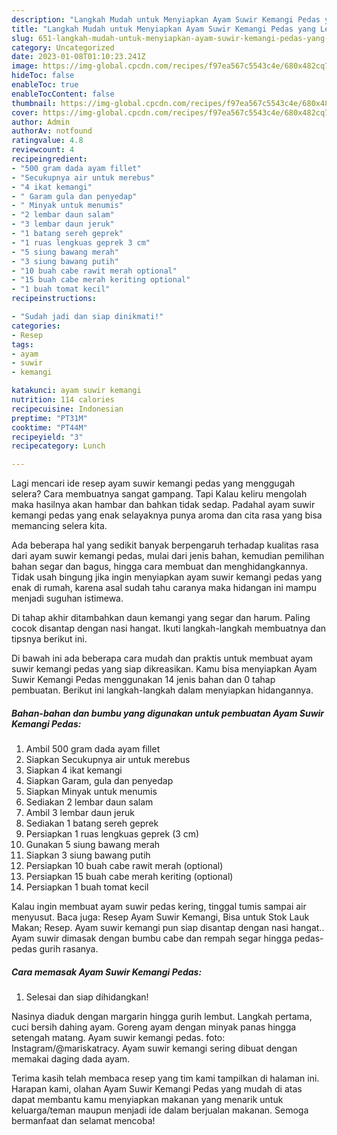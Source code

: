 ```yaml
---
description: "Langkah Mudah untuk Menyiapkan Ayam Suwir Kemangi Pedas yang Lezat Sekali, Buat Buka Puasa Lezat"
title: "Langkah Mudah untuk Menyiapkan Ayam Suwir Kemangi Pedas yang Lezat Sekali, Buat Buka Puasa Lezat"
slug: 651-langkah-mudah-untuk-menyiapkan-ayam-suwir-kemangi-pedas-yang-lezat-sekali-buat-buka-puasa-lezat
category: Uncategorized
date: 2023-01-08T01:10:23.241Z
image: https://img-global.cpcdn.com/recipes/f97ea567c5543c4e/680x482cq70/ayam-suwir-kemangi-pedas-foto-resep-utama.jpg
hideToc: false
enableToc: true
enableTocContent: false
thumbnail: https://img-global.cpcdn.com/recipes/f97ea567c5543c4e/680x482cq70/ayam-suwir-kemangi-pedas-foto-resep-utama.jpg
cover: https://img-global.cpcdn.com/recipes/f97ea567c5543c4e/680x482cq70/ayam-suwir-kemangi-pedas-foto-resep-utama.jpg
author: Admin
authorAv: notfound
ratingvalue: 4.8
reviewcount: 4
recipeingredient:
- "500 gram dada ayam fillet"
- "Secukupnya air untuk merebus"
- "4 ikat kemangi"
- " Garam gula dan penyedap"
- " Minyak untuk menumis"
- "2 lembar daun salam"
- "3 lembar daun jeruk"
- "1 batang sereh geprek"
- "1 ruas lengkuas geprek 3 cm"
- "5 siung bawang merah"
- "3 siung bawang putih"
- "10 buah cabe rawit merah optional"
- "15 buah cabe merah keriting optional"
- "1 buah tomat kecil"
recipeinstructions:

- "Sudah jadi dan siap dinikmati!"
categories:
- Resep
tags:
- ayam
- suwir
- kemangi

katakunci: ayam suwir kemangi 
nutrition: 114 calories
recipecuisine: Indonesian
preptime: "PT31M"
cooktime: "PT44M"
recipeyield: "3"
recipecategory: Lunch

---
```



Lagi mencari ide resep ayam suwir kemangi pedas yang menggugah selera? Cara membuatnya sangat gampang. Tapi Kalau keliru mengolah maka hasilnya akan hambar dan bahkan tidak sedap. Padahal ayam suwir kemangi pedas yang enak selayaknya punya aroma dan cita rasa yang bisa memancing selera kita.


Ada beberapa hal yang sedikit banyak berpengaruh terhadap kualitas rasa dari ayam suwir kemangi pedas, mulai dari jenis bahan, kemudian pemilihan bahan segar dan bagus, hingga cara membuat dan menghidangkannya. Tidak usah bingung jika ingin menyiapkan ayam suwir kemangi pedas yang enak di rumah, karena asal sudah tahu caranya maka hidangan ini mampu menjadi suguhan istimewa.

Di tahap akhir ditambahkan daun kemangi yang segar dan harum. Paling cocok disantap dengan nasi hangat. Ikuti langkah-langkah membuatnya dan tipsnya berikut ini.


Di bawah ini ada beberapa cara mudah dan praktis untuk membuat ayam suwir kemangi pedas yang siap dikreasikan. Kamu bisa menyiapkan Ayam Suwir Kemangi Pedas menggunakan 14 jenis bahan dan 0 tahap pembuatan. Berikut ini langkah-langkah dalam menyiapkan hidangannya.

<!--inarticleads1-->

##### Bahan-bahan dan bumbu yang digunakan untuk pembuatan Ayam Suwir Kemangi Pedas:

1. Ambil 500 gram dada ayam fillet
1. Siapkan Secukupnya air untuk merebus
1. Siapkan 4 ikat kemangi
1. Siapkan  Garam, gula dan penyedap
1. Siapkan  Minyak untuk menumis
1. Sediakan 2 lembar daun salam
1. Ambil 3 lembar daun jeruk
1. Sediakan 1 batang sereh geprek
1. Persiapkan 1 ruas lengkuas geprek (3 cm)
1. Gunakan 5 siung bawang merah
1. Siapkan 3 siung bawang putih
1. Persiapkan 10 buah cabe rawit merah (optional)
1. Persiapkan 15 buah cabe merah keriting (optional)
1. Persiapkan 1 buah tomat kecil


Kalau ingin membuat ayam suwir pedas kering, tinggal tumis sampai air menyusut. Baca juga: Resep Ayam Suwir Kemangi, Bisa untuk Stok Lauk Makan; Resep. Ayam suwir kemangi pun siap disantap dengan nasi hangat.. Ayam suwir dimasak dengan bumbu cabe dan rempah segar hingga pedas-pedas gurih rasanya. 

<!--inarticleads2-->

##### Cara memasak Ayam Suwir Kemangi Pedas:


1. Selesai dan siap dihidangkan!

Nasinya diaduk dengan margarin hingga gurih lembut. Langkah pertama, cuci bersih dahing ayam. Goreng ayam dengan minyak panas hingga setengah matang. Ayam suwir kemangi pedas. foto: Instagram/@mariskatracy. Ayam suwir kemangi sering dibuat dengan memakai daging dada ayam. 

Terima kasih telah membaca resep yang tim kami tampilkan di halaman ini. Harapan kami, olahan Ayam Suwir Kemangi Pedas yang mudah di atas dapat membantu kamu menyiapkan makanan yang menarik untuk keluarga/teman maupun menjadi ide dalam berjualan makanan. Semoga bermanfaat dan selamat mencoba!
